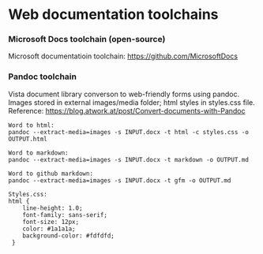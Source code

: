 # Web documentation toolchains


### Microsoft Docs toolchain (open-source)
Microsoft documentatioin toolchain:
https://github.com/MicrosoftDocs



### Pandoc toolchain
Vista document library converson to web-friendly forms using pandoc. Images stored in external images/media folder; html styles in styles.css file.  Reference: https://blog.atwork.at/post/Convert-documents-with-Pandoc

```text
Word to html:
pandoc --extract-media=images -s INPUT.docx -t html -c styles.css -o OUTPUT.html

Word to markdown:
pandoc --extract-media=images -s INPUT.docx -t markdown -o OUTPUT.md

Word to github markdown:
pandoc --extract-media=images -s INPUT.docx -t gfm -o OUTPUT.md

Styles.css:
html {
    line-height: 1.0;
    font-family: sans-serif;
    font-size: 12px;
    color: #1a1a1a;
    background-color: #fdfdfd;
 }
```

